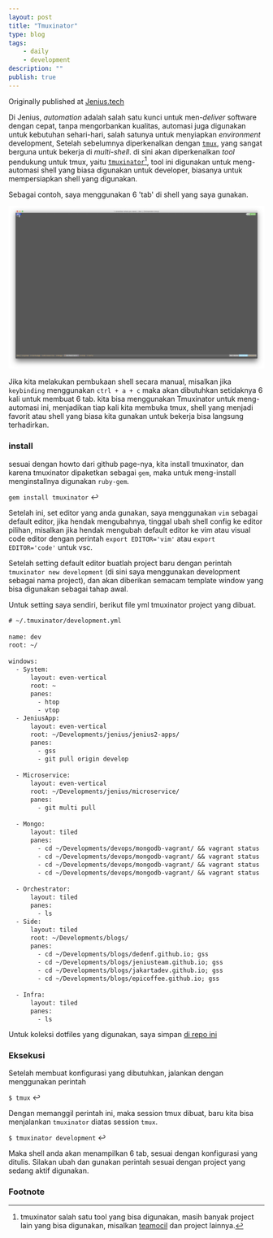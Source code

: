 ```yaml
---
layout: post
title: "Tmuxinator"
type: blog
tags: 
    - daily
    - development
description: ""
publish: true
---
```

Originally published at [Jenius.tech](https://jenius.tech/2018/09/03/tmuxinator/)

Di Jenius, _automation_ adalah salah satu kunci untuk men-*deliver* software dengan cepat, tanpa mengorbankan kualitas, automasi juga digunakan untuk kebutuhan sehari-hari, salah satunya untuk menyiapkan _environment_ development, Setelah sebelumnya diperkenalkan dengan [`tmux`](https://jenius.tech/2018/01/30/pengenalan-tmux/), yang sangat berguna untuk bekerja di _multi-shell_. di sini akan diperkenalkan _tool_ pendukung untuk tmux, yaitu [`tmuxinator`](https://github.com/tmuxinator/tmuxinator)[^1], tool ini digunakan untuk meng-automasi shell yang biasa digunakan untuk developer, biasanya untuk mempersiapkan shell yang digunakan.

<!--more-->

Sebagai contoh, saya menggunakan 6 'tab' di shell yang saya gunakan.

![shell](/public/images/posts/tmuxinator/tmuxinator.jpg)

Jika kita melakukan pembukaan shell secara manual, misalkan jika `keybinding` menggunakan `ctrl + a + c` maka akan dibutuhkan setidaknya 6 kali untuk membuat 6 tab. kita bisa menggunakan Tmuxinator untuk meng-automasi ini, menjadikan tiap kali kita membuka tmux, shell yang menjadi favorit atau shell yang biasa kita gunakan untuk bekerja bisa langsung terhadirkan.

### install
sesuai dengan howto dari github page-nya, kita install tmuxinator, dan karena tmuxinator dipaketkan sebagai `gem`, maka untuk meng-install menginstallnya digunakan `ruby-gem`.

`gem install tmuxinator` ↩

Setelah ini, set editor yang anda gunakan, saya menggunakan `vim` sebagai default editor, jika hendak mengubahnya, tinggal ubah shell config ke editor pilihan, misalkan jika hendak mengubah default editor ke vim atau visual code editor dengan perintah `export EDITOR='vim'` atau `export EDITOR='code'` untuk vsc.

Setelah setting default editor buatlah project baru dengan perintah `tmuxinator new development` (di sini saya menggunakan development sebagai nama project), dan akan diberikan semacam template window yang bisa digunakan sebagai tahap awal.

Untuk setting saya sendiri, berikut file yml tmuxinator project yang dibuat.

```
# ~/.tmuxinator/development.yml

name: dev
root: ~/

windows:
  - System:
      layout: even-vertical
      root: ~
      panes:
        - htop
        - vtop
  - JeniusApp: 
      layout: even-vertical
      root: ~/Developments/jenius/jenius2-apps/
      panes:
        - gss
        - git pull origin develop

  - Microservice:
      layout: even-vertical
      root: ~/Developments/jenius/microservice/
      panes:
        - git multi pull

  - Mongo:
      layout: tiled
      panes:
        - cd ~/Developments/devops/mongodb-vagrant/ && vagrant status
        - cd ~/Developments/devops/mongodb-vagrant/ && vagrant status
        - cd ~/Developments/devops/mongodb-vagrant/ && vagrant status
        - cd ~/Developments/devops/mongodb-vagrant/ && vagrant status

  - Orchestrator:
      layout: tiled
      panes:
        - ls
  - Side:
      layout: tiled
      root: ~/Developments/blogs/
      panes:
        - cd ~/Developments/blogs/dedenf.github.io; gss
        - cd ~/Developments/blogs/jeniusteam.github.io; gss
        - cd ~/Developments/blogs/jakartadev.github.io; gss
        - cd ~/Developments/blogs/epicoffee.github.io; gss
  
  - Infra:
      layout: tiled
      panes:
        - ls
```

Untuk koleksi dotfiles yang digunakan, saya simpan [di repo ini](https://github.com/dedenf/dotfiles)

### Eksekusi
Setelah membuat konfigurasi yang dibutuhkan, jalankan dengan menggunakan perintah 

`$ tmux` ↩

Dengan memanggil perintah ini, maka session tmux dibuat, baru kita bisa menjalankan `tmuxinator` diatas session `tmux`.

`$ tmuxinator development` ↩

Maka shell anda akan menampilkan 6 tab, sesuai dengan konfigurasi yang ditulis. Silakan ubah dan gunakan perintah sesuai dengan project yang sedang aktif digunakan.



### Footnote

[^1]:tmuxinator salah satu tool yang bisa digunakan, masih banyak project lain yang bisa digunakan, misalkan [teamocil](https://github.com/remiprev/teamocil) dan project lainnya.